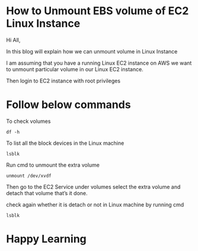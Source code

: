 # How to Unmount EBS volume of EC2 Linux Instance
Hi All,
 
In this blog will explain how we can unmount volume in Linux Instance

I am assuming that you have a running Linux EC2 instance on AWS  we want to unmount particular volume in our Linux EC2 instance.

Then login to EC2 instance with root privileges 

# Follow below commands
To check volumes
```
df -h
```
To list all the block devices in the Linux machine
```
lsblk
```
Run cmd to unmount the extra volume
```
unmount /dev/xvdf 
```
Then go to the EC2 Service under volumes select the extra volume and detach that volume that’s it done.

check again whether it is detach or not in Linux machine by running cmd
```
lsblk
```

# Happy Learning
